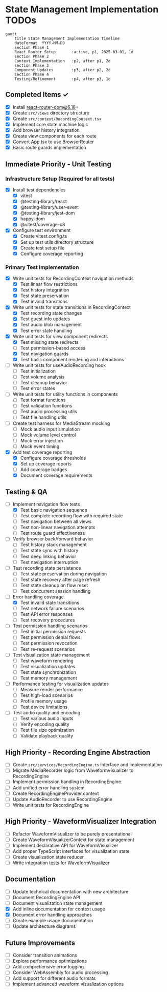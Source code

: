 # State Management Implementation TODOs

```mermaid
gantt
    title State Management Implementation Timeline
    dateFormat  YYYY-MM-DD
    section Phase 1
    React Router Setup       :active, p1, 2025-03-01, 1d
    section Phase 2
    Context Implementation   :p2, after p1, 2d
    section Phase 3
    Component Updates        :p3, after p2, 2d
    section Phase 4
    Testing/Refinement       :p4, after p3, 1d
```

## Completed Items ✓
- [x] Install react-router-dom@6.18+
- [x] Create `src/views` directory structure
- [x] Create `src/context/RecordingContext.tsx`
- [x] Implement core state machine logic
- [x] Add browser history integration
- [x] Create view components for each route
- [x] Convert App.tsx to use BrowserRouter
- [x] Basic route guards implementation

## Immediate Priority - Unit Testing

### Infrastructure Setup (Required for all tests)
- [x] Install test dependencies
  - [x] vitest
  - [x] @testing-library/react
  - [x] @testing-library/user-event
  - [x] @testing-library/jest-dom
  - [x] happy-dom
  - [x] @vitest/coverage-c8
- [x] Configure test environment
  - [x] Create vitest.config.ts
  - [x] Set up test utils directory structure
  - [x] Create test setup file
  - [x] Configure coverage reporting

### Primary Test Implementation
- [x] Write unit tests for RecordingContext navigation methods
  - [x] Test linear flow restrictions
  - [x] Test history integration
  - [x] Test state preservation
  - [x] Test invalid transitions

- [x] Write unit tests for state transitions in RecordingContext
  - [x] Test recording state changes
  - [x] Test guest info updates
  - [x] Test audio blob management
  - [x] Test error state handling

- [x] Write unit tests for view component redirects
  - [x] Test missing state redirects
  - [ ] Test permission-based access
  - [x] Test navigation guards
  - [x] Test basic component rendering and interactions

- [ ] Write unit tests for useAudioRecording hook
  - [ ] Test initialization
  - [ ] Test volume analysis
  - [ ] Test cleanup behavior
  - [ ] Test error states

- [ ] Write unit tests for utility functions in components
  - [ ] Test format functions
  - [ ] Test validation functions
  - [ ] Test audio processing utils
  - [ ] Test file handling utils

- [ ] Create test harness for MediaStream mocking
  - [ ] Mock audio input simulation
  - [ ] Mock volume level control
  - [ ] Mock error injection
  - [ ] Mock event timing

- [x] Add test coverage reporting
  - [x] Configure coverage thresholds
  - [x] Set up coverage reports
  - [ ] Add coverage badges
  - [x] Document coverage requirements

## Testing & QA
- [ ] Implement navigation flow tests
  - [x] Test basic navigation sequence
  - [ ] Test complete recording flow with required state
  - [ ] Test navigation between all views
  - [ ] Test non-linear navigation attempts
  - [ ] Test route guard effectiveness

- [ ] Verify browser back/forward behavior
  - [ ] Test history stack management
  - [ ] Test state sync with history
  - [ ] Test deep linking behavior
  - [ ] Test navigation interruption

- [ ] Test recording state persistence
  - [ ] Test state preservation during navigation
  - [ ] Test state recovery after page refresh
  - [ ] Test state cleanup on flow reset
  - [ ] Test concurrent session handling

- [ ] Error handling coverage
  - [x] Test invalid state transitions
  - [ ] Test network failure scenarios
  - [ ] Test API error responses
  - [ ] Test recovery procedures

- [ ] Test permission handling scenarios
  - [ ] Test initial permission requests
  - [ ] Test permission denial flows
  - [ ] Test permission revocation
  - [ ] Test re-request scenarios

- [ ] Test visualization state management
  - [ ] Test waveform rendering
  - [ ] Test visualization updates
  - [ ] Test state synchronization
  - [ ] Test memory management

- [ ] Performance testing for visualization updates
  - [ ] Measure render performance
  - [ ] Test high-load scenarios
  - [ ] Profile memory usage
  - [ ] Test device limitations

- [ ] Test audio quality and encoding
  - [ ] Test various audio inputs
  - [ ] Verify encoding quality
  - [ ] Test file size optimization
  - [ ] Validate playback quality

## High Priority - Recording Engine Abstraction
- [ ] Create `src/services/RecordingEngine.ts` interface and implementation
- [ ] Migrate MediaRecorder logic from WaveformVisualizer to RecordingEngine
- [ ] Implement permission handling in RecordingEngine
- [ ] Add unified error handling system
- [ ] Create RecordingEngineProvider context
- [ ] Update AudioRecorder to use RecordingEngine
- [ ] Write unit tests for RecordingEngine

## High Priority - WaveformVisualizer Integration
- [ ] Refactor WaveformVisualizer to be purely presentational
- [ ] Create WaveformVisualizerContext for state management
- [ ] Implement declarative API for WaveformVisualizer
- [ ] Add proper TypeScript interfaces for visualization state
- [ ] Create visualization state reducer
- [ ] Write integration tests for WaveformVisualizer

## Documentation
- [ ] Update technical documentation with new architecture
- [ ] Document RecordingEngine API
- [ ] Document visualization state management
- [x] Add inline documentation for context usage
- [x] Document error handling approaches
- [ ] Create example usage documentation
- [ ] Update architecture diagrams

## Future Improvements
- [ ] Consider transition animations
- [ ] Explore performance optimizations
- [ ] Add comprehensive error logging
- [ ] Consider WebAssembly for audio processing
- [ ] Add support for different audio formats
- [ ] Implement advanced waveform visualization options
